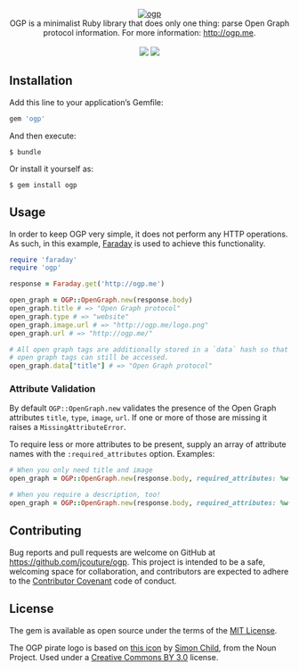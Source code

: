 <p align="center">
  <a href="https://github.com/jcouture/ogp">
    <img src="https://i.imgur.com/8ehwe6E.png" alt="ogp" />
  </a>
  <br />
  OGP is a minimalist Ruby library that does only one thing: parse Open Graph protocol information. For more information: <a href="http://ogp.me">http://ogp.me</a>.
  <br /><br />
  <a href="https://rubygems.org/gems/ogp"><img src="http://img.shields.io/gem/v/ogp.svg" /></a>
  <a href="https://travis-ci.org/jcouture/ogp"><img src="http://img.shields.io/travis/jcouture/ogp.svg" /></a>
</p>


## Installation

Add this line to your application’s Gemfile:

```ruby
gem 'ogp'
```

And then execute:

    $ bundle

Or install it yourself as:

    $ gem install ogp

## Usage

In order to keep OGP very simple, it does not perform any HTTP operations. As such, in this example, [Faraday](https://github.com/lostisland/faraday) is used to achieve this functionality.

```ruby
require 'faraday'
require 'ogp'

response = Faraday.get('http://ogp.me')

open_graph = OGP::OpenGraph.new(response.body)
open_graph.title # => "Open Graph protocol"
open_graph.type # => "website"
open_graph.image.url # => "http://ogp.me/logo.png"
open_graph.url # => "http://ogp.me/"

# All open graph tags are additionally stored in a `data` hash so that custom
# open graph tags can still be accessed.
open_graph.data["title"] # => "Open Graph protocol"
```

### Attribute Validation

By default `OGP::OpenGraph.new` validates the presence of the Open Graph attributes `title`, `type`, `image`, `url`. If one or more of those are missing it raises a `MissingAttributeError`.

To require less or more attributes to be present, supply an array of attribute names with the `:required_attributes` option. Examples:

```ruby
# When you only need title and image
open_graph = OGP::OpenGraph.new(response.body, required_attributes: %w(title image))

# When you require a description, too!
open_graph = OGP::OpenGraph.new(response.body, required_attributes: %w(title type image url description))
```

## Contributing

Bug reports and pull requests are welcome on GitHub at https://github.com/jcouture/ogp. This project is intended to be a safe, welcoming space for collaboration, and contributors are expected to adhere to the [Contributor Covenant](http://contributor-covenant.org) code of conduct.


## License

The gem is available as open source under the terms of the [MIT License](http://opensource.org/licenses/MIT).

The OGP pirate logo is based on [this icon](https://thenounproject.com/term/pirate/9414/) by [Simon Child](https://thenounproject.com/Simon%20Child/), from the Noun Project. Used under a [Creative Commons BY 3.0](http://creativecommons.org/licenses/by/3.0/) license.
